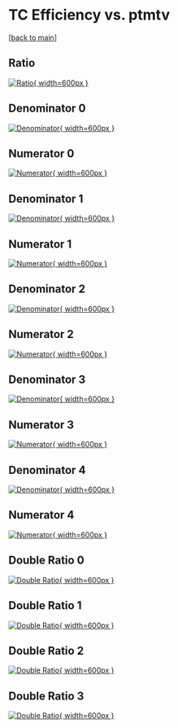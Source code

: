 # TC Efficiency vs. ptmtv

[[back to main](./)]



## Ratio

[![Ratio](../mtv/var/TC_xtr_11_0_eff_ptmtv.png){ width=600px }](../mtv/var/TC_xtr_11_0_eff_ptmtv.pdf)

## Denominator 0

[![Denominator](../mtv/den/TC_xtr_11_0_eff_ptmtv_den0.png){ width=600px }](../mtv/den/TC_xtr_11_0_eff_ptmtv_den0.pdf)

## Numerator 0

[![Numerator](../mtv/num/TC_xtr_11_0_eff_ptmtv_num0.png){ width=600px }](../mtv/num/TC_xtr_11_0_eff_ptmtv_num0.pdf)

## Denominator 1

[![Denominator](../mtv/den/TC_xtr_11_0_eff_ptmtv_den1.png){ width=600px }](../mtv/den/TC_xtr_11_0_eff_ptmtv_den1.pdf)

## Numerator 1

[![Numerator](../mtv/num/TC_xtr_11_0_eff_ptmtv_num1.png){ width=600px }](../mtv/num/TC_xtr_11_0_eff_ptmtv_num1.pdf)

## Denominator 2

[![Denominator](../mtv/den/TC_xtr_11_0_eff_ptmtv_den2.png){ width=600px }](../mtv/den/TC_xtr_11_0_eff_ptmtv_den2.pdf)

## Numerator 2

[![Numerator](../mtv/num/TC_xtr_11_0_eff_ptmtv_num2.png){ width=600px }](../mtv/num/TC_xtr_11_0_eff_ptmtv_num2.pdf)

## Denominator 3

[![Denominator](../mtv/den/TC_xtr_11_0_eff_ptmtv_den3.png){ width=600px }](../mtv/den/TC_xtr_11_0_eff_ptmtv_den3.pdf)

## Numerator 3

[![Numerator](../mtv/num/TC_xtr_11_0_eff_ptmtv_num3.png){ width=600px }](../mtv/num/TC_xtr_11_0_eff_ptmtv_num3.pdf)

## Denominator 4

[![Denominator](../mtv/den/TC_xtr_11_0_eff_ptmtv_den4.png){ width=600px }](../mtv/den/TC_xtr_11_0_eff_ptmtv_den4.pdf)

## Numerator 4

[![Numerator](../mtv/num/TC_xtr_11_0_eff_ptmtv_num4.png){ width=600px }](../mtv/num/TC_xtr_11_0_eff_ptmtv_num4.pdf)

## Double Ratio 0

[![Double Ratio](../mtv/ratio/TC_xtr_11_0_eff_ptmtv_ratio0.png){ width=600px }](../mtv/ratio/TC_xtr_11_0_eff_ptmtv_ratio0.pdf)

## Double Ratio 1

[![Double Ratio](../mtv/ratio/TC_xtr_11_0_eff_ptmtv_ratio1.png){ width=600px }](../mtv/ratio/TC_xtr_11_0_eff_ptmtv_ratio1.pdf)

## Double Ratio 2

[![Double Ratio](../mtv/ratio/TC_xtr_11_0_eff_ptmtv_ratio2.png){ width=600px }](../mtv/ratio/TC_xtr_11_0_eff_ptmtv_ratio2.pdf)

## Double Ratio 3

[![Double Ratio](../mtv/ratio/TC_xtr_11_0_eff_ptmtv_ratio3.png){ width=600px }](../mtv/ratio/TC_xtr_11_0_eff_ptmtv_ratio3.pdf)

